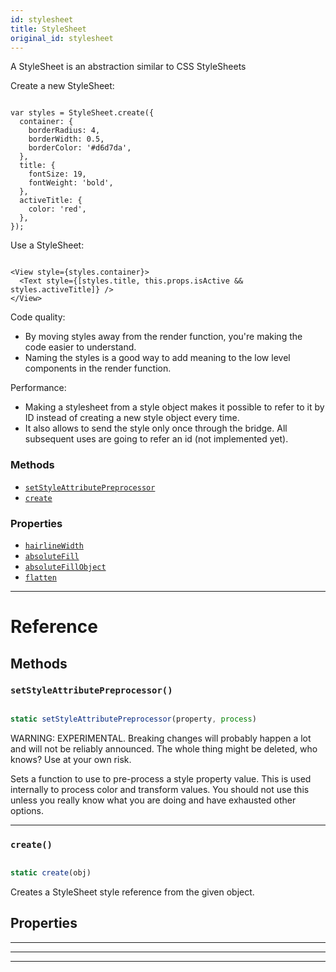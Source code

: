 ```yaml
---
id: stylesheet
title: StyleSheet
original_id: stylesheet
---
```


A StyleSheet is an abstraction similar to CSS StyleSheets

Create a new StyleSheet:

```

var styles = StyleSheet.create({
  container: {
    borderRadius: 4,
    borderWidth: 0.5,
    borderColor: '#d6d7da',
  },
  title: {
    fontSize: 19,
    fontWeight: 'bold',
  },
  activeTitle: {
    color: 'red',
  },
});

```

Use a StyleSheet:

```

<View style={styles.container}>
  <Text style={[styles.title, this.props.isActive && styles.activeTitle]} />
</View>

```

Code quality:

- By moving styles away from the render function, you're making the code easier to understand.
- Naming the styles is a good way to add meaning to the low level components in the render function.

Performance:

- Making a stylesheet from a style object makes it possible to refer to it by ID instead of creating a new style object every time.
- It also allows to send the style only once through the bridge. All subsequent uses are going to refer an id (not implemented yet).

### Methods

- [`setStyleAttributePreprocessor`](stylesheet.md#setstyleattributepreprocessor)
- [`create`](stylesheet.md#create)

### Properties

- [`hairlineWidth`](stylesheet.md#hairlinewidth)
- [`absoluteFill`](stylesheet.md#absolutefill)
- [`absoluteFillObject`](stylesheet.md#absolutefillobject)
- [`flatten`](stylesheet.md#flatten)

---

# Reference

## Methods

### `setStyleAttributePreprocessor()`

```jsx

static setStyleAttributePreprocessor(property, process)

```

WARNING: EXPERIMENTAL. Breaking changes will probably happen a lot and will not be reliably announced. The whole thing might be deleted, who knows? Use at your own risk.

Sets a function to use to pre-process a style property value. This is used internally to process color and transform values. You should not use this unless you really know what you are doing and have exhausted other options.

---

### `create()`

```jsx

static create(obj)

```

Creates a StyleSheet style reference from the given object.

## Properties

---

---

---

